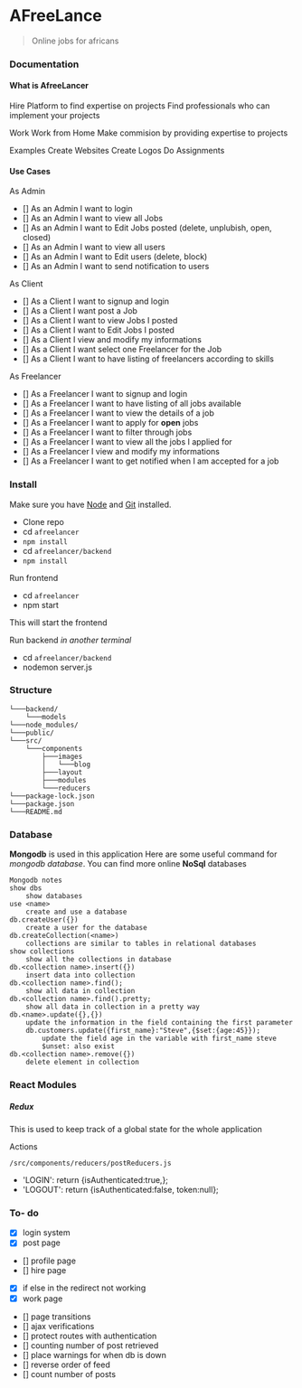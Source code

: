 # AFreeLance
>Online jobs for africans

### Documentation
#### What is AfreeLancer
Hire
Platform to find expertise on projects
Find professionals who can implement your projects

Work
Work from Home
Make commision by providing expertise to projects

Examples
Create Websites
Create Logos
Do Assignments



#### Use Cases
As Admin
- [] As an Admin I want to login
- [] As an Admin I want to view all Jobs
- [] As an Admin I want to Edit Jobs posted (delete, unplubish, open, closed)
- [] As an Admin I want to view all users
- [] As an Admin I want to Edit users (delete, block)
- [] As an Admin I want to send notification to users

As Client
- [] As a Client I want to signup and login
- [] As a Client I want post a Job
- [] As a Client I want to view Jobs I posted
- [] As a Client I want to Edit Jobs I posted
- [] As a Client I view and modify my informations
- [] As a Client I want select one Freelancer for the Job
- [] As a Client I want to have listing of freelancers according to skills


As Freelancer
- [] As a Freelancer I want to signup and login
- [] As a Freelancer I want to have listing of all jobs available
- [] As a Freelancer I want to view the details of a job
- [] As a Freelancer I want to apply for **open** jobs
- [] As a Freelancer I want to filter through jobs
- [] As a Freelancer I want to view all the jobs I applied for
- [] As a Freelancer I view and modify my informations
- [] As a Freelancer I want to get notified when I am accepted for a job

### Install
Make sure you have [Node](www.google.com) and [Git](www.github.com) installed.
- Clone repo
- cd `afreelancer`
- `npm install`
- cd `afreelancer/backend`
- `npm install`

Run frontend
- cd `afreelancer`
- npm start

This will start the frontend

Run backend _in another terminal_
- cd `afreelancer/backend`
- nodemon server.js

### Structure

    └───backend/
        └───models
    └───node_modules/
    └───public/
    └───src/
        └───components
            ├───images
            │   └───blog
            ├───layout
            ├───modules
            └───reducers
    └───package-lock.json
    └───package.json
    └───README.md

### Database
**Mongodb** is used in this application
Here are some useful command for _mongodb database_. You can find more online
**NoSql** databases

```
Mongodb notes
show dbs
    show databases
use <name>
    create and use a database
db.createUser({})
    create a user for the database
db.createCollection(<name>)
    collections are similar to tables in relational databases
show collections
    show all the collections in database
db.<collection name>.insert({})
    insert data into collection
db.<collection name>.find();
    show all data in collection
db.<collection name>.find().pretty;
    show all data in collection in a pretty way
db.<name>.update({},{})
    update the information in the field containing the first parameter
    db.customers.update({first_name}:"Steve",{$set:{age:45}});
        update the field age in the variable with first_name steve
        $unset: also exist
db.<collection name>.remove({})
    delete element in collection
```

### React Modules
##### Redux
This is used to keep track of a global state for the whole application

 Actions

`/src/components/reducers/postReducers.js `
- 'LOGIN':   return {isAuthenticated:true,};
- 'LOGOUT': return {isAuthenticated:false, token:null};


### To- do
- [x] login system
- [x] post page
- [] profile page
- [] hire page
- [x] if else in the redirect not working
- [x] work page
- [] page transitions
- [] ajax verifications
- [] protect routes with authentication
- [] counting number of post retrieved
- [] place warnings for when db is down
- [] reverse order of feed
- [] count number of posts

